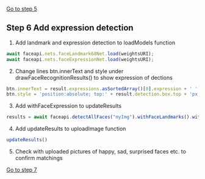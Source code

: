 [Go to step 5](https://github.com/seattleacademy/faceCam/tree/step5)

## Step 6  Add expression detection
1.  Add landmark and expression detection to loadModels function
```javascript
await faceapi.nets.faceLandmark68Net.load(weightsURI);
await faceapi.nets.faceExpressionNet.load(weightsURI);
```
2.  Change lines btn.innerText and style under drawFaceRecognitionResults() to show expression of dections
 ```javascript  
btn.innerText = result.expressions.asSortedArray()[0].expression + ' ' + result.detection.classScore.toFixed(2);
btn.style = 'position:absolute; top:' + result.detection.box.top + 'px;left:' + result.detection.box.left + 'px; zindex:2';
```
3. Add withFaceExpression to updateResults
```javascript
results = await faceapi.detectAllFaces("myImg").withFaceLandmarks().withFaceExpressions()
```
4. Add updateResults to uploadImage function
```javascript
updateResults()
```
5. Check with uploaded pictures of happy, sad, surprised faces etc. to confirm matchings

[Go to step 7](https://github.com/seattleacademy/faceCam/tree/step7)
